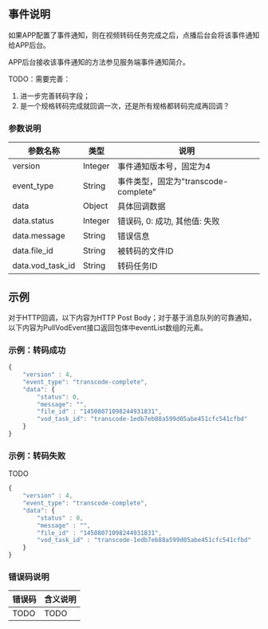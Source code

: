 ## 事件说明
如果APP配置了事件通知，则在视频转码任务完成之后，点播后台会将该事件通知给APP后台。

APP后台接收该事件通知的方法参见服务端事件通知简介。


TODO：需要完善：

1. 进一步完善转码字段；
2. 是一个规格转码完成就回调一次，还是所有规格都转码完成再回调？

### 参数说明
| 参数名称 | 类型 | 说明 |
|---------|---------|---------|
| version | Integer | 事件通知版本号，固定为4 |
| event_type | String | 事件类型，固定为"transcode-complete" |
| data | Object | 具体回调数据 |
| data.status | Integer | 错误码, 0: 成功, 其他值: 失败 |
| data.message | String | 错误信息  |
| data.file_id | String | 被转码的文件ID  |
| data.vod_task_id | String | 转码任务ID  |

## 示例
对于HTTP回调，以下内容为HTTP Post Body；对于基于消息队列的可靠通知，以下内容为PullVodEvent接口返回包体中eventList数组的元素。

### 示例：转码成功

```javascript
{
    "version" : 4,
    "event_type": "transcode-complete",
    "data": {
        "status": 0,
        "message": "",
        "file_id" : "14508071098244931831",
        "vod_task_id": "transcode-1edb7eb88a599d05abe451cfc541cfbd"
    }
}
```

### 示例：转码失败

TODO

```javascript
{
    "version" : 4,
    "event_type": "transcode-complete",
    "data": {
        "status" : 0,
        "message" : "",
        "file_id" : "14508071098244931831",
        "vod_task_id" : "transcode-1edb7eb88a599d05abe451cfc541cfbd"
    }
}
```

### 错误码说明
| 错误码 | 含义说明|
|---------|---------|
| TODO | TODO  |


